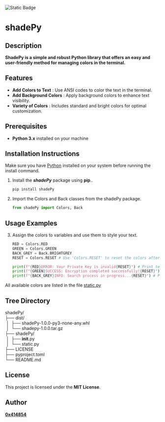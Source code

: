 ![Static Badge](https://img.shields.io/badge/Python%20Package-shadePy-%234584b6?logo=python&logoColor=white) 

# shadePy

## **Description**
**ShadePy is a simple and robust Python library that offers an easy and user-friendly method for managing colors in the terminal.**

## **Features**
- **Add Colors to Text** : Use ANSI codes to color the text in the terminal.
- **Add Background Colors** : Apply background colors to enhance text visibility.
- **Variety of Colors** : Includes standard and bright colors for optimal customization.

## **Prerequisites**
- **Python 3.x** installed on your machine

## **Installation Instructions**
Make sure you have [Python](https://www.python.org/downloads/) installed on your system before running the install command.

1. Install the ***shadePy*** package using **pip**..

    ```bash
    pip install shadePy

2. Import the Colors and Back classes from the shadePy package.

    ```python
    from shadePy import Colors, Back

## **Usage Examples**
3. Assign the colors to variables and use them to style your text.

    ```python
    RED = Colors.RED
    GREEN = Colors.GREEN
    BACK_GREY = Back.BRIGHTGREY
    RESET = Colors.RESET # Use 'Colors.RESET' to reset the colors after use

    print(f"{RED}ERROR: Your Private Key is invalid{RESET}") # Print text in red
    print(f"{GREEN}SUCCESS: Encryption completed successfully!{RESET}") # Print text in green
    print(f"{BACK_GREY}INFO: Search process in progress...{RESET}") # Print text on grey background

 All available colors are listed in the file [static.py](https://github.com/0x414854/shadePy/blob/main/shadePy/static.py)

## Tree Directory

shadePy/
<br> ├── dist/
<br>&nbsp;│&nbsp;&nbsp;├── shadePy-1.0.0-py3-none-any.whl
<br>&nbsp;│&nbsp;&nbsp;└── shadepy-1.0.0.tar.gz
<br> ├── shadePy/
<br>&nbsp;│&nbsp;&nbsp;├── __init__.py
<br>&nbsp;│&nbsp;&nbsp;└── static.py
<br>├── LICENSE
<br>├── pyproject.toml
<br>└── README.md

## **License**
This project is licensed under the **MIT License**.

## **Author**
[**0x414854**](https://github.com/0x414854)
